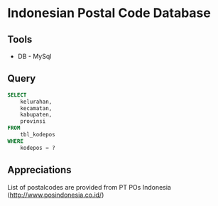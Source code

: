 Indonesian Postal Code Database 
===================

Tools
-------------------
* DB - MySql

Query
--------------------
``` sql
SELECT
	kelurahan,
	kecamatan,
	kabupaten,
	provinsi
FROM
	tbl_kodepos
WHERE
	kodepos = ?
```

Appreciations
--------------------
List of postalcodes are provided from PT POs Indonesia (http://www.posindonesia.co.id/)